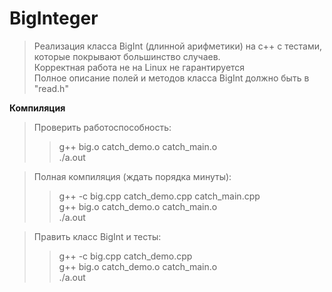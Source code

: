 # BigInteger



>Реализация класса BigInt (длинной арифметики) на c++ с тестами, которые покрывают большинство случаев.\
Корректная работа не на Linux не гарантируется\
Полное описание полей и методов класса BigInt должно быть в "read.h"

**Компиляция**

>Проверить работоспособность:
>>g++ big.o catch_demo.o catch_main.o\
./a.out

>Полная компиляция (ждать порядка минуты):
>>g++ -c big.cpp catch_demo.cpp catch_main.cpp\
g++ big.o catch_demo.o catch_main.o\
./a.out

>Править класс BigInt и тесты:
>>g++ -c big.cpp catch_demo.cpp\
g++ big.o catch_demo.o catch_main.o\
./a.out